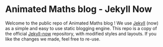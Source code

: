 # Animated Maths blog - Jekyll Now

Welcome to the public repo of Animated Maths blog ! We use [Jekyll](https://github.com/jekyll/jekyll) (now) as a simple and easy to use static blogging engine. This repo is a copy of the official [Jekyll-now](https://github.com/barryclark/jekyll-now) repository, with modified styles and layouts. If you like the changes we made, feel free to re-use.
